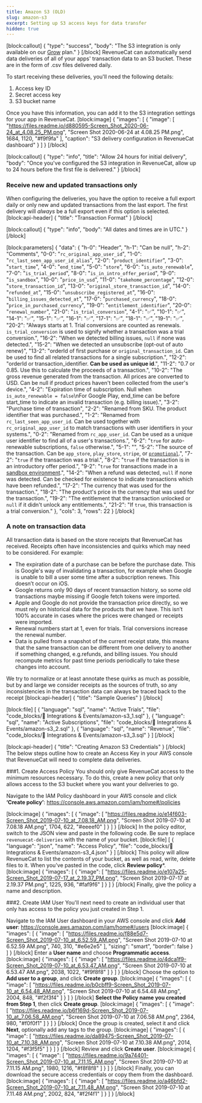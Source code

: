 ```yaml
---
title: Amazon S3 (OLD)
slug: amazon-s3
excerpt: Setting up S3 access keys for data transfer
hidden: true
---
```

[block:callout]
{
  "type": "success",
  "body": "The S3 integration is only available on our [Grow](https://www.revenuecat.com/pricing) plan."
}
[/block]
RevenueCat can automatically send data deliveries of all of your apps' transaction data to an S3 bucket. These are in the form of .csv files delivered daily.

To start receiving these deliveries, you'll need the following details:
1. Access key ID
2. Secret access key
3. S3 bucket name

Once you have this information, you can add it to the S3 integration settings for your app in RevenueCat.
[block:image]
{
  "images": [
    {
      "image": [
        "https://files.readme.io/d880595-Screen_Shot_2020-06-24_at_4.08.25_PM.png",
        "Screen Shot 2020-06-24 at 4.08.25 PM.png",
        1684,
        1120,
        "#f9f9fa"
      ],
      "caption": "S3 delivery configuration in RevenueCat dashboard"
    }
  ]
}
[/block]

[block:callout]
{
  "type": "info",
  "title": "Allow 24 hours for initial delivery",
  "body": "Once you've configured the S3 integration in RevenueCat, allow up to 24 hours before the first file is delivered."
}
[/block]
### Receive new and updated transactions only
When configuring the deliveries, you have the option to receive a full export daily or only new and updated transactions from the last export. The first delivery will *always* be a full export even if this option is selected.
[block:api-header]
{
  "title": "Transaction Format"
}
[/block]

[block:callout]
{
  "type": "info",
  "body": "All dates and times are in UTC."
}
[/block]

[block:parameters]
{
  "data": {
    "h-0": "Header",
    "h-1": "Can be null",
    "h-2": "Comments",
    "0-0": "`rc_original_app_user_id`",
    "1-0": "`rc_last_seen_app_user_id_alias`",
    "2-0": "`product_identifier`",
    "3-0": "`start_time`",
    "4-0": "`end_time`",
    "5-0": "`store`",
    "6-0": "`is_auto_renewable`",
    "7-0": "`is_trial_period`",
    "8-0": "`is_in_intro_offer_period`",
    "9-0": "`is_sandbox`",
    "10-0": "`price_in_usd`",
    "11-0": "`takehome_percentage`",
    "12-0": "`store_transaction_id`",
    "13-0": "`original_store_transaction_id`",
    "14-0": "`refunded_at`",
    "15-0": "`unsubscribe_registered_at`",
    "16-0": "`billing_issues_detected_at`",
    "17-0": "`purchased_currency`",
    "18-0": "`price_in_purchased_currency`",
    "19-0": "`entitlement_identifier`",
    "20-0": "`renewal_number`",
    "21-0": "`is_trial_conversion`",
    "4-1": "✅",
    "10-1": "✅",
    "14-1": "✅",
    "15-1": "✅",
    "16-1": "✅",
    "17-1": "✅",
    "18-1": "✅",
    "19-1": "✅",
    "20-2": "Always starts at 1. Trial conversions are counted as renewals. `is_trial_conversion` is used to signify whether a transaction was a trial conversion.",
    "16-2": "When we detected billing issues, `null` if none was detected.",
    "15-2": "When we detected an unsubscribe (opt-out of auto renew)",
    "13-2": "orderId of first purchase or `original_transaction_id`. Can be used to find all related transactions for a single subscription.",
    "12-2": "orderId or transaction_identifier. **​Can be used as unique id**.",
    "11-2": "0.7 or 0.85. Use this to calculate the proceeds of a transaction.",
    "10-2": "The gross revenue generated from the transaction. All prices are converted to USD. Can be null if product prices haven't been collected from the user's device.",
    "4-2": "Expiration time of subscription. Null when `is_auto_renewable = false`\nFor Google Play, end_time can be before start_time to indicate an invalid transaction (e.g. billing issue).",
    "3-2": "Purchase time of transaction",
    "2-2": "Renamed from SKU. The product identifier that was purchased.",
    "1-2": "Renamed from `rc_last_seen_app_user_id`. Can be used together with `rc_original_app_user_id` to match transactions with user identifiers in your systems.",
    "0-2": "Renamed from `rc_app_user_id`. Can be used as a unique user identifier to find all of a user's transactions.",
    "6-2": "`true` for auto-renewable subscriptions, `false` otherwise.",
    "5-1": "",
    "5-2": "The source of the transaction. Can be `app_store`, `play_store`, `stripe`, or [`promotional`](doc:promotionals).",
    "7-2": "`true` if the transaction was a trial.",
    "8-2": "`true` if the transaction is in an introductory offer period.",
    "9-2": "`true` for transactions made in a [sandbox environment](doc:sandbox).",
    "14-2": "When a refund was detected, `null` if none was detected. Can be checked for existence to indicate transactions which have been refunded.",
    "17-2": "The currency that was used for the transaction.",
    "18-2": "The product's price in the currency that was used for the transaction.",
    "19-2": "The entitlement that the transaction unlocked or `null` if it didn't unlock any entitlements.",
    "21-2": "If `true`, this transaction is a trial conversion."
  },
  "cols": 3,
  "rows": 22
}
[/block]
### A note on transaction data
All transaction data is based on the store receipts that RevenueCat has received. Receipts often have inconsistencies and quirks which may need to be considered. For example:
- The expiration date of a purchase can be before the purchase date. This is Google's way of invalidating a transaction, for example when Google is unable to bill a user some time after a subscription renews. This doesn’t occur on iOS.
- Google returns only 90 days of recent transaction history, so some old transactions maybe missing if Google fetch tokens were imported.
- Apple and Google do not provide the transaction price directly, so we must rely on historical data for the products that we have. This isn’t 100% accurate in cases where the prices were changed or receipts were imported.
- Renewal numbers start at 1, even for trials. Trial conversions increase the renewal number.
- Data is pulled from a snapshot of the current receipt state, this means that the same transaction can be different from one delivery to another if something changed, e.g.refunds, and billing issues. You should recompute metrics for past time periods periodically to take these changes into account.

We try to normalize or at least annotate these quirks as much as possible, but by and large we consider receipts as the sources of truth, so any inconsistencies in the transaction data can always be traced back to the receipt
[block:api-header]
{
  "title": "Sample Queries"
}
[/block]

[block:file]
[
  {
    "language": "sql",
    "name": "Active Trials",
    "file": "code_blocks/🔌 Integrations & Events/amazon-s3_1.sql"
  },
  {
    "language": "sql",
    "name": "Active Subscriptions",
    "file": "code_blocks/🔌 Integrations & Events/amazon-s3_2.sql"
  },
  {
    "language": "sql",
    "name": "Revenue",
    "file": "code_blocks/🔌 Integrations & Events/amazon-s3_3.sql"
  }
]
[/block]

[block:api-header]
{
  "title": "Creating Amazon S3 Credentials"
}
[/block]
The below steps outline how to create an Access Key in your AWS console that RevenueCat will need to complete data deliveries.

###1. Create Access Policy
You should only give RevenueCat access to the minimum resources necessary. To do this, create a new policy that only allows access to the S3 bucket where you want your deliveries to go.

Navigate to the IAM Policy dashboard in your AWS console and click **‘Create policy’**: https://console.aws.amazon.com/iam/home#/policies

[block:image]
{
  "images": [
    {
      "image": [
        "https://files.readme.io/e14f603-Screen_Shot_2019-07-10_at_7.08.18_AM.png",
        "Screen Shot 2019-07-10 at 7.08.18 AM.png",
        1704,
        622,
        "#eeeef0"
      ]
    }
  ]
}
[/block]
In the policy editor, switch to the JSON view and paste in the following code. Be sure to replace `revenuecat-deliveries` with the name of your bucket.
[block:file]
[
  {
    "language": "json",
    "name": "Access Policy",
    "file": "code_blocks/🔌 Integrations & Events/amazon-s3_4.json"
  }
]
[/block]
This policy will allow RevenueCat to list the contents of your bucket, as well as read, write, delete files to it. When you've pasted in the code, click **Review policy***.
[block:image]
{
  "images": [
    {
      "image": [
        "https://files.readme.io/e107a25-Screen_Shot_2019-07-17_at_2.19.37_PM.png",
        "Screen Shot 2019-07-17 at 2.19.37 PM.png",
        1225,
        936,
        "#faf9f6"
      ]
    }
  ]
}
[/block]
Finally, give the policy a name and description.


###2. Create IAM User
You'll next need to create an individual user that only has access to the policy you just created in Step 1. 

Navigate to the IAM User dashboard in your AWS console and click **Add user**: https://console.aws.amazon.com/iam/home#/users
[block:image]
{
  "images": [
    {
      "image": [
        "https://files.readme.io/f88e5d7-Screen_Shot_2019-07-10_at_6.52.59_AM.png",
        "Screen Shot 2019-07-10 at 6.52.59 AM.png",
        740,
        310,
        "#e6e2e5"
      ],
      "sizing": "smart",
      "border": false
    }
  ]
}
[/block]
Enter a **User name** and choose **Programmatic access**.
[block:image]
{
  "images": [
    {
      "image": [
        "https://files.readme.io/4dca1f9-Screen_Shot_2019-07-10_at_6.53.47_AM.png",
        "Screen Shot 2019-07-10 at 6.53.47 AM.png",
        2038,
        1022,
        "#f9f8f8"
      ]
    }
  ]
}
[/block]
Choose the option to **Add user to a group**, and click **Create group**.
[block:image]
{
  "images": [
    {
      "image": [
        "https://files.readme.io/b0cbff9-Screen_Shot_2019-07-10_at_6.54.48_AM.png",
        "Screen Shot 2019-07-10 at 6.54.48 AM.png",
        2004,
        848,
        "#f2f3f4"
      ]
    }
  ]
}
[/block]
**Select the Policy name you created from Step 1**, then click **Create group**.
[block:image]
{
  "images": [
    {
      "image": [
        "https://files.readme.io/b6f169d-Screen_Shot_2019-07-10_at_7.06.58_AM.png",
        "Screen Shot 2019-07-10 at 7.06.58 AM.png",
        2364,
        980,
        "#f0f0f1"
      ]
    }
  ]
}
[/block]
Once the group is created, select it and click **Next**, optionally add any tags to the group.
[block:image]
{
  "images": [
    {
      "image": [
        "https://files.readme.io/da89475-Screen_Shot_2019-07-10_at_7.10.38_AM.png",
        "Screen Shot 2019-07-10 at 7.10.38 AM.png",
        2014,
        1204,
        "#f3f5f5"
      ]
    }
  ]
}
[/block]
Review and click **Create user**.
[block:image]
{
  "images": [
    {
      "image": [
        "https://files.readme.io/9a74401-Screen_Shot_2019-07-10_at_7.11.15_AM.png",
        "Screen Shot 2019-07-10 at 7.11.15 AM.png",
        1980,
        1216,
        "#f8f8f8"
      ]
    }
  ]
}
[/block]
Finally, you can download the secure access credentials or copy them from the dashboard.
[block:image]
{
  "images": [
    {
      "image": [
        "https://files.readme.io/a46bfd2-Screen_Shot_2019-07-10_at_7.11.48_AM.png",
        "Screen Shot 2019-07-10 at 7.11.48 AM.png",
        2002,
        824,
        "#f2f4f1"
      ]
    }
  ]
}
[/block]